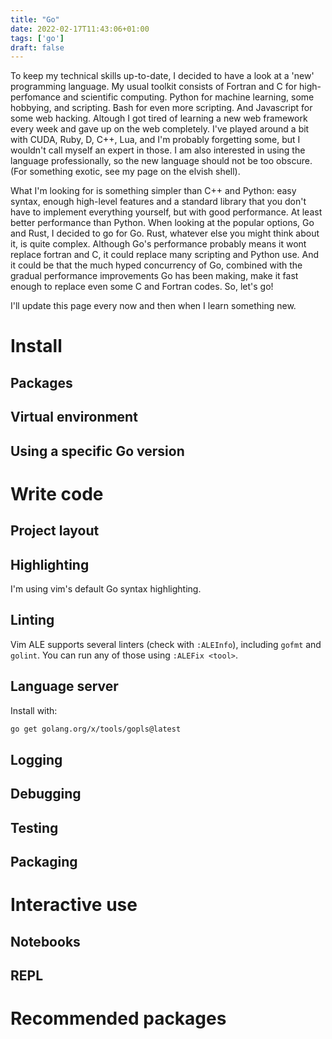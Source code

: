```yaml
---
title: "Go"
date: 2022-02-17T11:43:06+01:00
tags: ['go']
draft: false
---
```


To keep my technical skills up-to-date, I decided to have a look at a 'new'
programming language.
My usual toolkit consists of Fortran and C for high-perfomance and scientific
computing. Python for machine learning, some hobbying, and scripting.
Bash for even more scripting.
And Javascript for some web hacking.
Altough I got tired of learning a new web framework every week and gave up on the web completely.
I've played around a bit with CUDA, Ruby, D, C++, Lua, and I'm probably forgetting
some, but I wouldn't call myself an expert in those.
I am also interested in using the language professionally, so the new language
should not be too obscure. (For something exotic, see my page on the elvish
shell).

What I'm looking for is something simpler than C++ and Python: easy syntax,
enough high-level features and a standard library that you don't have to
implement everything yourself, but with good performance.
At least better performance than Python.
When looking at the popular options, Go and Rust, I decided to go for Go.
Rust, whatever else you might think about it, is quite complex.
Although Go's performance probably means it wont replace fortran and C, it could
replace many scripting and Python use.
And it could be that the much hyped concurrency of Go, combined with the gradual performance improvements
Go has been making, make it fast enough to replace even some C and Fortran codes.
So, let's go!

I'll update this page every now and then when I learn something new.

# Install

## Packages

## Virtual environment

## Using a specific Go version

# Write code

## Project layout

## Highlighting

I'm using vim's default Go syntax highlighting.

## Linting

Vim ALE supports several linters (check with ```:ALEInfo```), including ```gofmt```
and ```golint```.
You can run any of those using ```:ALEFix <tool>```.

## Language server

Install with:
```bash
go get golang.org/x/tools/gopls@latest
```

## Logging

## Debugging

## Testing

## Packaging

# Interactive use

## Notebooks 

## REPL

# Recommended packages

